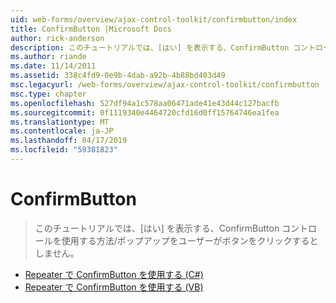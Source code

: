 ```yaml
---
uid: web-forms/overview/ajax-control-toolkit/confirmbutton/index
title: ConfirmButton |Microsoft Docs
author: rick-anderson
description: このチュートリアルでは、[はい] を表示する、ConfirmButton コントロールを使用する方法/ポップアップをユーザーがボタンをクリックするとしません。
ms.author: riande
ms.date: 11/14/2011
ms.assetid: 338c4fd9-0e9b-4dab-a92b-4b88bd403d49
msc.legacyurl: /web-forms/overview/ajax-control-toolkit/confirmbutton
msc.type: chapter
ms.openlocfilehash: 527df94a1c578aa06471ade41e43d44c127bacfb
ms.sourcegitcommit: 0f1119340e4464720cfd16d0ff15764746ea1fea
ms.translationtype: MT
ms.contentlocale: ja-JP
ms.lasthandoff: 04/17/2019
ms.locfileid: "59381823"
---
```

# <a name="confirmbutton"></a>ConfirmButton

> このチュートリアルでは、[はい] を表示する、ConfirmButton コントロールを使用する方法/ポップアップをユーザーがボタンをクリックするとしません。


- [Repeater で ConfirmButton を使用する (C#)](using-a-confirmbutton-in-a-repeater-cs.md)
- [Repeater で ConfirmButton を使用する (VB)](using-a-confirmbutton-in-a-repeater-vb.md)
